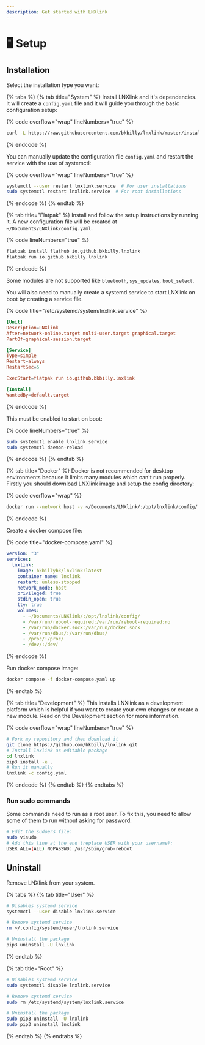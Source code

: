 ```yaml
---
description: Get started with LNXlink
---
```


# 🖥️ Setup

## Installation

Select the installation type you want:

{% tabs %}
{% tab title="System" %}
Install LNXlink and it's dependencies. It will create a `config.yaml` file and it will guide you through the basic configuration setup:

{% code overflow="wrap" lineNumbers="true" %}
```bash
curl -L https://raw.githubusercontent.com/bkbilly/lnxlink/master/install.sh | bash
```
{% endcode %}

You can manually update the configuration file `config.yaml` and restart the service with the use of systemctl:

{% code overflow="wrap" lineNumbers="true" %}
```bash
systemctl --user restart lnxlink.service  # For user installations
sudo systemctl restart lnxlink.service  # For root installations
```
{% endcode %}
{% endtab %}

{% tab title="Flatpak" %}
Install and follow the setup instructions by running it. A new configuration file will be created at `~/Documents/LNXlink/config.yaml`.&#x20;

{% code lineNumbers="true" %}
```bash
flatpak install flathub io.github.bkbilly.lnxlink
flatpak run io.github.bkbilly.lnxlink
```
{% endcode %}

Some modules are not supported like `bluetooth`, `sys_updates`, `boot_select`.

You will also need to manually create a systemd service to start LNXlink on boot by creating a service file.

{% code title="/etc/systemd/system/lnxlink.service" %}
```toml
[Unit]
Description=LNXlink
After=network-online.target multi-user.target graphical.target
PartOf=graphical-session.target

[Service]
Type=simple
Restart=always
RestartSec=5

ExecStart=flatpak run io.github.bkbilly.lnxlink

[Install]
WantedBy=default.target
```
{% endcode %}

This must be enabled to start on boot:

{% code lineNumbers="true" %}
```bash
sudo systemctl enable lnxlink.service
sudo systemctl daemon-reload
```
{% endcode %}
{% endtab %}

{% tab title="Docker" %}
Docker is not recommended for desktop environments because it limits many modules which can't run properly. Firstly you should download LNXlink image and setup the config directory:

{% code overflow="wrap" %}
```bash
docker run --network host -v ~/Documents/LNXlink/:/opt/lnxlink/config/ -it bkbillybk/lnxlink:latest
```
{% endcode %}

Create a docker compose file:

{% code title="docker-compose.yaml" %}
```yaml
version: "3"
services:
  lnxlink:
    image: bkbillybk/lnxlink:latest
    container_name: lnxlink
    restart: unless-stopped
    network_mode: host
    privileged: true
    stdin_open: true
    tty: true
    volumes:
      - ~/Documents/LNXlink/:/opt/lnxlink/config/
      - /var/run/reboot-required:/var/run/reboot-required:ro
      - /var/run/docker.sock:/var/run/docker.sock
      - /var/run/dbus/:/var/run/dbus/
      - /proc/:/proc/
      - /dev/:/dev/
```
{% endcode %}

Run docker compose image:

```bash
docker compose -f docker-compose.yaml up
```
{% endtab %}

{% tab title="Development" %}
This installs LNXlink as a development platform which is helpful if you want to create your own changes or create a new module. Read on the Development section for more information.

{% code overflow="wrap" lineNumbers="true" %}
```bash
# Fork my repository and then download it
git clone https://github.com/bkbilly/lnxlink.git
# Install lnxlink as editable package
cd lnxlink
pip3 install -e .
# Run it manually
lnxlink -c config.yaml
```
{% endcode %}
{% endtab %}
{% endtabs %}



### Run sudo commands

Some commands need to run as a root user. To fix this, you need to allow some of them to run without asking for password:

```bash
# Edit the sudoers file:
sudo visudo
# Add this line at the end (replace USER with your username):
USER ALL=(ALL) NOPASSWD: /usr/sbin/grub-reboot
```

## Uninstall

Remove LNXlink from your system.

{% tabs %}
{% tab title="User" %}
```bash
# Disables systemd service
systemctl --user disable lnxlink.service

# Remove systemd service
rm ~/.config/systemd/user/lnxlink.service

# Uninstall the package
pip3 uninstall -U lnxlink
```
{% endtab %}

{% tab title="Root" %}
```bash
# Disables systemd service
sudo systemctl disable lnxlink.service

# Remove systemd service
sudo rm /etc/systemd/system/lnxlink.service

# Uninstall the package
sudo pip3 uninstall -U lnxlink
sudo pip3 uninstall lnxlink
```
{% endtab %}
{% endtabs %}
